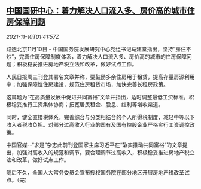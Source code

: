 <!--1636509662000-->
[中国国研中心：着力解决人口流入多、房价高的城市住房保障问题](https://cn.reuters.com/article/china-thinktank-housing-urban-1110-wedn-idCNKBS2HV04N)
------

<div><i>2021-11-10T01:41:57Z</i></div><p>路透北京11月10日 - 中国国务院发展研究中心党组书记马建堂指出，坚持“房住不炒”，完善住房保障制度体系，着力解决人口流入多、房价高的城市的住房保障问题；积极稳妥推进房地产税立法和改革，做好试点工作。</p><p>人民日报周三刊登其署名文章并称，要鼓励多余住房用于租赁，提高存量房源利用率；加强保障性住房建设，规范住房租赁市场，加快完善长租房政策。</p><p>这篇题为“在高质量发展中促进共同富裕”文章并指出，适时调整最低工资标准，积极稳妥推行工资集体协商；拓宽居民租金、股息、红利等增收渠道。</p><p>同时，健全直接税体系，完善综合与分类相结合的个人所得税制度，减轻中等以下收入者税收负担。对部分过高收入行业的国有及国有控股企业严格实行工资调控政策。</p><p>中国官媒--“求是”杂志此前刊登国家主席习近平在“紮实推动共同富裕”的文章提出，加强对高收入的规范和调节。要合理调节过高收入，积极稳妥推进房地产税立法和改革，做好试点工作。</p><p>随后不久，全国人大常务委员会宣布授权国务院在部分地区开展房地产税改革试点。（完）</p>
